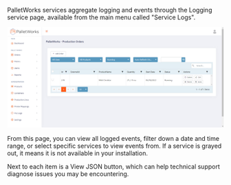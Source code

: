 PalletWorks services aggregate logging and events through the Logging service page, available from the main menu called "Service Logs".

![](images/orders_index.jpg)

From this page, you can view all logged events, filter down a date and time range, or select specific services to view events from. If a service is grayed out, it means it is not available in your installation.

Next to each item is a View JSON button, which can help technical support diagnose issues you may be encountering.